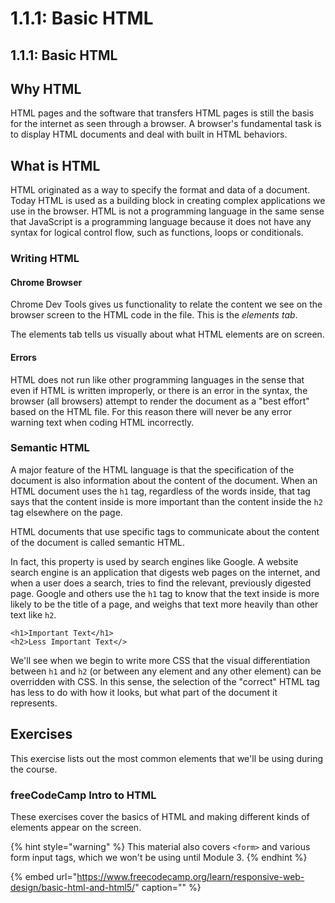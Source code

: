 # 1.1.1: Basic HTML

## 1.1.1: Basic HTML

## Why HTML

HTML pages and the software that transfers HTML pages is still the basis for the internet as seen through a browser. A browser's fundamental task is to display HTML documents and deal with built in HTML behaviors.

## What is HTML

HTML originated as a way to specify the format and data of a document. Today HTML is used as a building block in creating complex applications we use in the browser. HTML is not a programming language in the same sense that JavaScript is a programming language because it does not have any syntax for logical control flow, such as functions, loops or conditionals.

### Writing HTML

#### Chrome Browser

Chrome Dev Tools gives us functionality to relate the content we see on the browser screen to the HTML code in the file. This is the _elements tab_.

The elements tab tells us visually about what HTML elements are on screen.

#### Errors

HTML does not run like other programming languages in the sense that even if HTML is written improperly, or there is an error in the syntax, the browser \(all browsers\) attempt to render the document as a "best effort" based on the HTML file. For this reason there will never be any error warning text when coding HTML incorrectly.

### Semantic HTML

A major feature of the HTML language is that the specification of the document is also information about the content of the document. When an HTML document uses the `h1` tag, regardless of the words inside, that tag says that the content inside is more important than the content inside the `h2` tag elsewhere on the page.

HTML documents that use specific tags to communicate about the content of the document is called semantic HTML.

In fact, this property is used by search engines like Google. A website search engine is an application that digests web pages on the internet, and when a user does a search, tries to find the relevant, previously digested page. Google and others use the `h1` tag to know that the text inside is more likely to be the title of a page, and weighs that text more heavily than other text like `h2`.

```markup
<h1>Important Text</h1>
<h2>Less Important Text</>
```

We'll see when we begin to write more CSS that the visual differentiation between `h1` and `h2` \(or between any element and any other element\) can be overridden with CSS. In this sense, the selection of the "correct" HTML tag has less to do with how it looks, but what part of the document it represents.

## Exercises

This exercise lists out the most common elements that we'll be using during the course.

### freeCodeCamp Intro to HTML

These exercises cover the basics of HTML and making different kinds of elements appear on the screen.

{% hint style="warning" %}
This material also covers `<form>` and various form input tags, which we won't be using until Module 3.
{% endhint %}

{% embed url="https://www.freecodecamp.org/learn/responsive-web-design/basic-html-and-html5/" caption="" %}


